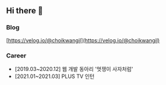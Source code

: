 ## Hi there 👋

### Blog
[https://velog.io/@choikwangil](https://velog.io/@choikwangil)

### Career
- [2019.03~2020.12] 웹 개발 동아리 '멋쟁이 사자처럼'
- [2021.01~2021.03] PLUS TV 인턴
